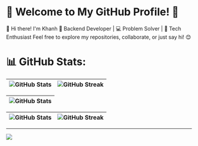 
# 🌟 Welcome to My GitHub Profile! 🌟
👋 Hi there! I'm Khanh
🎯 Backend Developer | 💻 Problem Solver | 🚀 Tech Enthusiast
Feel free to explore my repositories, collaborate, or just say hi! 😊  


# 📊 GitHub Stats:
| ![GitHub Stats](https://github-readme-stats.vercel.app/api?username=acnbokhb12&theme=dark&hide_border=false&include_all_commits=false&count_private=false) | ![GitHub Streak](https://github-readme-streak-stats.herokuapp.com/?user=acnbokhb12&theme=dark&hide_border=false) |
|:-------------------------------------------------------------------------------------------------------------------------------------:|:--------------------------------------------------------------------------------------------------------------------------------------:|
<table>
 <thead>
  <tr>
      <th><img src="https://github-readme-streak-stats.herokuapp.com/?user=acnbokhb12&theme=white&hide_border=true" alt="GitHub Stats" style="max-width: 100%;" ></th>
  </tr>
 </thead>
</table>

<table>
 <thead>
  <tr>
   <th><img src="https://github-readme-stats.vercel.app/api?username=acnbokhb12&theme=white&hide_border=true&include_all_commits=false&count_private=false" alt="GitHub Stats" style="max-width: 100%;" ></th>
   <th><img src="https://github-readme-stats.vercel.app/api/top-langs/?username=acnbokhb12&theme=white&hide_border=true&include_all_commits=false&count_private=false&layout=compact" alt="GitHub Streak" style="max-width: 100%;"></th>
  </tr>
 </thead>
</table>

 
---
[![](https://visitcount.itsvg.in/api?id=acnbokhb12&icon=0&color=0)](https://visitcount.itsvg.in)
